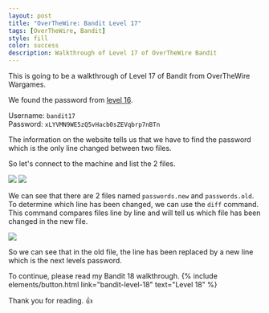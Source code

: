 ```yaml
---
layout: post
title: "OverTheWire: Bandit Level 17"
tags: [OverTheWire, Bandit]
style: fill
color: success
description: Walkthrough of Level 17 of OverTheWire Bandit
---
```


This is going to be a walkthrough of Level 17 of Bandit from OverTheWire Wargames.

We found the password from [level 16](bandit-level-16).

Username: `bandit17`  
Password: `xLYVMN9WE5zQ5vHacb0sZEVqbrp7nBTn`

The information on the website tells us that we have to find the password which is the only line changed between two files.

So let's connect to the machine and list the 2 files.

![](/assets/posts/OverTheWire/Bandit/Bandit17/picture1.png)
![](/assets/posts/OverTheWire/Bandit/Bandit17/picture2.png)

We can see that there are 2 files named `passwords.new` and `passwords.old`. To determine which line has been changed, we can use the `diff` command. This command compares files line by line and will tell us which file has been changed in the new file.

![](/assets/posts/OverTheWire/Bandit/Bandit17/picture3.png)

So we can see that in the old file, the line has been replaced by a new line which is the next levels password.

To continue, please read my Bandit 18 walkthrough. {% include elements/button.html link="bandit-level-18" text="Level 18" %}

Thank you for reading. :+1: